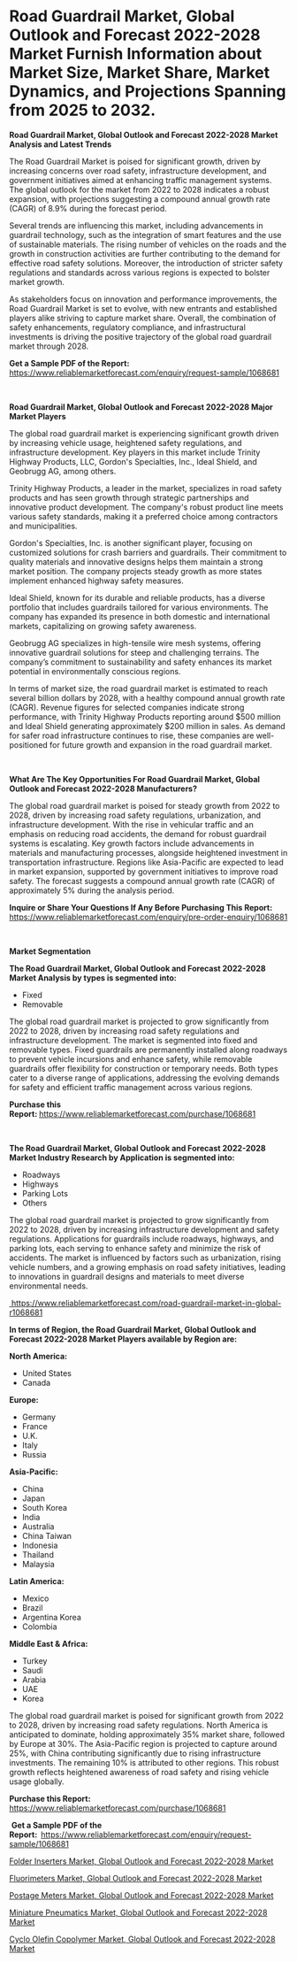 <p><h1>Road Guardrail Market, Global Outlook and Forecast 2022-2028 Market Furnish Information about Market Size, Market Share, Market Dynamics, and Projections Spanning from 2025 to 2032.</h1></p><p><strong>Road Guardrail Market, Global Outlook and Forecast 2022-2028 Market Analysis and Latest Trends</strong></p>
<p><p>The Road Guardrail Market is poised for significant growth, driven by increasing concerns over road safety, infrastructure development, and government initiatives aimed at enhancing traffic management systems. The global outlook for the market from 2022 to 2028 indicates a robust expansion, with projections suggesting a compound annual growth rate (CAGR) of 8.9% during the forecast period. </p><p>Several trends are influencing this market, including advancements in guardrail technology, such as the integration of smart features and the use of sustainable materials. The rising number of vehicles on the roads and the growth in construction activities are further contributing to the demand for effective road safety solutions. Moreover, the introduction of stricter safety regulations and standards across various regions is expected to bolster market growth. </p><p>As stakeholders focus on innovation and performance improvements, the Road Guardrail Market is set to evolve, with new entrants and established players alike striving to capture market share. Overall, the combination of safety enhancements, regulatory compliance, and infrastructural investments is driving the positive trajectory of the global road guardrail market through 2028.</p></p>
<p><strong>Get a Sample PDF of the Report:&nbsp;</strong> <a href="https://www.reliablemarketforecast.com/enquiry/request-sample/1068681?utm_campaign=1897&utm_medium=2&utm_source=Github&utm_content=ia&utm_term=21032025&utm_id=road-guardrail-market-global-outlook-and-forecast-2022-2028">https://www.reliablemarketforecast.com/enquiry/request-sample/1068681</a></p>
<p>&nbsp;</p>
<p><strong>Road Guardrail Market, Global Outlook and Forecast 2022-2028 Major Market Players</strong></p>
<p><p>The global road guardrail market is experiencing significant growth driven by increasing vehicle usage, heightened safety regulations, and infrastructure development. Key players in this market include Trinity Highway Products, LLC, Gordon's Specialties, Inc., Ideal Shield, and Geobrugg AG, among others.</p><p>Trinity Highway Products, a leader in the market, specializes in road safety products and has seen growth through strategic partnerships and innovative product development. The company's robust product line meets various safety standards, making it a preferred choice among contractors and municipalities.</p><p>Gordon's Specialties, Inc. is another significant player, focusing on customized solutions for crash barriers and guardrails. Their commitment to quality materials and innovative designs helps them maintain a strong market position. The company projects steady growth as more states implement enhanced highway safety measures.</p><p>Ideal Shield, known for its durable and reliable products, has a diverse portfolio that includes guardrails tailored for various environments. The company has expanded its presence in both domestic and international markets, capitalizing on growing safety awareness.</p><p>Geobrugg AG specializes in high-tensile wire mesh systems, offering innovative guardrail solutions for steep and challenging terrains. The company’s commitment to sustainability and safety enhances its market potential in environmentally conscious regions.</p><p>In terms of market size, the road guardrail market is estimated to reach several billion dollars by 2028, with a healthy compound annual growth rate (CAGR). Revenue figures for selected companies indicate strong performance, with Trinity Highway Products reporting around $500 million and Ideal Shield generating approximately $200 million in sales. As demand for safer road infrastructure continues to rise, these companies are well-positioned for future growth and expansion in the road guardrail market.</p></p>
<p>&nbsp;</p>
<p><strong>What Are The Key Opportunities For Road Guardrail Market, Global Outlook and Forecast 2022-2028 Manufacturers?</strong></p>
<p><p>The global road guardrail market is poised for steady growth from 2022 to 2028, driven by increasing road safety regulations, urbanization, and infrastructure development. With the rise in vehicular traffic and an emphasis on reducing road accidents, the demand for robust guardrail systems is escalating. Key growth factors include advancements in materials and manufacturing processes, alongside heightened investment in transportation infrastructure. Regions like Asia-Pacific are expected to lead in market expansion, supported by government initiatives to improve road safety. The forecast suggests a compound annual growth rate (CAGR) of approximately 5% during the analysis period.</p></p>
<p><strong>Inquire or Share Your Questions If Any Before Purchasing This Report:</strong> <a href="https://www.reliablemarketforecast.com/enquiry/pre-order-enquiry/1068681?utm_campaign=1897&utm_medium=2&utm_source=Github&utm_content=ia&utm_term=21032025&utm_id=road-guardrail-market-global-outlook-and-forecast-2022-2028">https://www.reliablemarketforecast.com/enquiry/pre-order-enquiry/1068681</a></p>
<p>&nbsp;</p>
<p><strong>Market Segmentation</strong></p>
<p><strong>The Road Guardrail Market, Global Outlook and Forecast 2022-2028 Market Analysis by types is segmented into:</strong></p>
<p><ul><li>Fixed</li><li>Removable</li></ul></p>
<p><p>The global road guardrail market is projected to grow significantly from 2022 to 2028, driven by increasing road safety regulations and infrastructure development. The market is segmented into fixed and removable types. Fixed guardrails are permanently installed along roadways to prevent vehicle incursions and enhance safety, while removable guardrails offer flexibility for construction or temporary needs. Both types cater to a diverse range of applications, addressing the evolving demands for safety and efficient traffic management across various regions.</p></p>
<p><strong>Purchase this Report:&nbsp;</strong><a href="https://www.reliablemarketforecast.com/purchase/1068681?utm_campaign=1897&utm_medium=2&utm_source=Github&utm_content=ia&utm_term=21032025&utm_id=road-guardrail-market-global-outlook-and-forecast-2022-2028">https://www.reliablemarketforecast.com/purchase/1068681</a></p>
<p>&nbsp;</p>
<p><strong>The Road Guardrail Market, Global Outlook and Forecast 2022-2028 Market Industry Research by Application is segmented into:</strong></p>
<p><ul><li>Roadways</li><li>Highways</li><li>Parking Lots</li><li>Others</li></ul></p>
<p><p>The global road guardrail market is projected to grow significantly from 2022 to 2028, driven by increasing infrastructure development and safety regulations. Applications for guardrails include roadways, highways, and parking lots, each serving to enhance safety and minimize the risk of accidents. The market is influenced by factors such as urbanization, rising vehicle numbers, and a growing emphasis on road safety initiatives, leading to innovations in guardrail designs and materials to meet diverse environmental needs.</p></p>
<p><a href="https://www.reliablemarketforecast.com/road-guardrail-market-in-global-r1068681?utm_campaign=1897&utm_medium=2&utm_source=Github&utm_content=ia&utm_term=21032025&utm_id=road-guardrail-market-global-outlook-and-forecast-2022-2028">&nbsp;https://www.reliablemarketforecast.com/road-guardrail-market-in-global-r1068681</a></p>
<p><strong>In terms of Region, the Road Guardrail Market, Global Outlook and Forecast 2022-2028 Market Players available by Region are:</strong></p>
<p>
    <p> <strong> North America: </strong>
        <ul>
            <li>United States</li>
            <li>Canada</li>
        </ul>
        </p> 
    <p> <strong> Europe: </strong>
        <ul>
            <li>Germany</li>
            <li>France</li>
            <li>U.K.</li>
            <li>Italy</li>
            <li>Russia</li>
        </ul>
        </p> 
    <p> <strong> Asia-Pacific: </strong>
        <ul>
            <li>China</li>
            <li>Japan</li>
            <li>South Korea</li>
            <li>India</li>
            <li>Australia</li>
            <li>China Taiwan</li>
            <li>Indonesia</li>
            <li>Thailand</li>
            <li>Malaysia</li>
        </ul>
        </p> 
    <p> <strong> Latin America: </strong>
        <ul>
            <li>Mexico</li>
            <li>Brazil</li>
            <li>Argentina Korea</li>
            <li>Colombia</li>
        </ul>
        </p> 
    <p> <strong> Middle East & Africa: </strong>
        <ul>
            <li>Turkey</li>
            <li>Saudi</li>
            <li>Arabia</li>
            <li>UAE</li>
            <li>Korea</li>
        </ul>
    </p>
    </p>
<p><p>The global road guardrail market is poised for significant growth from 2022 to 2028, driven by increasing road safety regulations. North America is anticipated to dominate, holding approximately 35% market share, followed by Europe at 30%. The Asia-Pacific region is projected to capture around 25%, with China contributing significantly due to rising infrastructure investments. The remaining 10% is attributed to other regions. This robust growth reflects heightened awareness of road safety and rising vehicle usage globally.</p></p>
<p><strong>Purchase this Report: </strong><a href="https://www.reliablemarketforecast.com/purchase/1068681?utm_campaign=1897&utm_medium=2&utm_source=Github&utm_content=ia&utm_term=21032025&utm_id=road-guardrail-market-global-outlook-and-forecast-2022-2028">https://www.reliablemarketforecast.com/purchase/1068681</a></p>
<p>&nbsp;<strong>Get a Sample PDF of the Report:&nbsp;&nbsp;</strong><a href="https://www.reliablemarketforecast.com/enquiry/request-sample/1068681?utm_campaign=1897&utm_medium=2&utm_source=Github&utm_content=ia&utm_term=21032025&utm_id=road-guardrail-market-global-outlook-and-forecast-2022-2028">https://www.reliablemarketforecast.com/enquiry/request-sample/1068681</a></p>
<p><strong></strong></p>
<p><p><a href="https://github.com/ernierintzfu/Market-Research-Report-List-1/blob/main/folder-inserters-market-global-outlook-and-forecast-2022-2028-market.md?utm_campaign=1897&utm_medium=2&utm_source=Github&utm_content=ia&utm_term=21032025&utm_id=road-guardrail-market-global-outlook-and-forecast-2022-2028">Folder Inserters Market, Global Outlook and Forecast 2022-2028 Market</a></p><p><a href="https://github.com/grevecodeeol/Market-Research-Report-List-1/blob/main/fluorimeters-market-global-outlook-and-forecast-2022-2028-market.md?utm_campaign=1897&utm_medium=2&utm_source=Github&utm_content=ia&utm_term=21032025&utm_id=road-guardrail-market-global-outlook-and-forecast-2022-2028">Fluorimeters Market, Global Outlook and Forecast 2022-2028 Market</a></p><p><a href="https://github.com/kielbledeni0/Market-Research-Report-List-1/blob/main/postage-meters-market-global-outlook-and-forecast-2022-2028-market.md?utm_campaign=1897&utm_medium=2&utm_source=Github&utm_content=ia&utm_term=21032025&utm_id=road-guardrail-market-global-outlook-and-forecast-2022-2028">Postage Meters Market, Global Outlook and Forecast 2022-2028 Market</a></p><p><a href="https://github.com/calizlewin2f/Market-Research-Report-List-1/blob/main/miniature-pneumatics-market-global-outlook-and-forecast-2022-2028-market.md?utm_campaign=1897&utm_medium=2&utm_source=Github&utm_content=ia&utm_term=21032025&utm_id=road-guardrail-market-global-outlook-and-forecast-2022-2028">Miniature Pneumatics Market, Global Outlook and Forecast 2022-2028 Market</a></p><p><a href="https://github.com/janustabarf2/Market-Research-Report-List-1/blob/main/cyclo-olefin-copolymer-market-global-outlook-and-forecast-2022-2028-market.md?utm_campaign=1897&utm_medium=2&utm_source=Github&utm_content=ia&utm_term=21032025&utm_id=road-guardrail-market-global-outlook-and-forecast-2022-2028">Cyclo Olefin Copolymer Market, Global Outlook and Forecast 2022-2028 Market</a></p></p>
